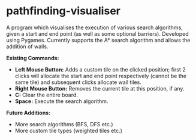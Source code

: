 # pathfinding-visualiser

A program which visualises the execution of various search algorithms, given a start and end point (as well as some optional barriers). Developed using Pygames. Currently supports the A* search algorithm and allows the addition of walls.

**Existing Commands:**
+ **Left Mouse Button:** Adds a custom tile on the clicked position; first 2 clicks will allocate the start and end point respectively (cannot be the same tile) and subsequent clicks allocate wall tiles.
+ **Right Mouse Button:** Removes the current tile at this position, if any.
+ **C:** Clear the entire board.
+ **Space:** Execute the search algorithm.

**Future Additions:**
+ More search algorithms (BFS, DFS etc.)
+ More custom tile types (weighted tiles etc.)
